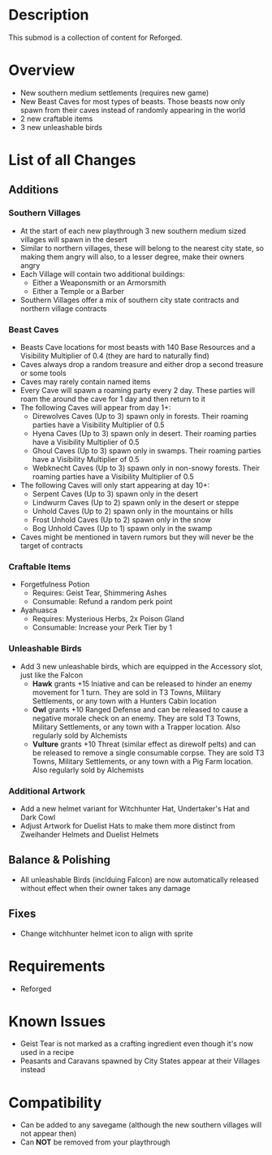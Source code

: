 # Description

This submod is a collection of content for Reforged.

# Overview
- New southern medium settlements (requires new game)
- New Beast Caves for most types of beasts. Those beasts now only spawn from their caves instead of randomly appearing in the world
- 2 new craftable items
- 3 new unleashable birds

# List of all Changes

## Additions

### Southern Villages

- At the start of each new playthrough 3 new southern medium sized villages will spawn in the desert
- Similar to northern villages, these will belong to the nearest city state, so making them angry will also, to a lesser degree, make their owners angry
- Each Village will contain two additional buildings:
	- Either a Weaponsmith or an Armorsmith
	- Either a Temple or a Barber
- Southern Villages offer a mix of southern city state contracts and northern village contracts

### Beast Caves

- Beasts Cave locations for most beasts with 140 Base Resources and a Visibility Multiplier of 0.4 (they are hard to naturally find)
- Caves always drop a random treasure and either drop a second treasure or some tools
- Caves may rarely contain named items
- Every Cave will spawn a roaming party every 2 day. These parties will roam the around the cave for 1 day and then return to it
- The following Caves will appear from day 1+:
  - Direwolves Caves (Up to 3) spawn only in forests. Their roaming parties have a Visibility Multiplier of 0.5
  - Hyena Caves (Up to 3) spawn only in desert. Their roaming parties have a Visibility Multiplier of 0.5
  - Ghoul Caves (Up to 3) spawn only in swamps. Their roaming parties have a Visibility Multiplier of 0.5
  - Webknecht Caves (Up to 3) spawn only in non-snowy forests. Their roaming parties have a Visibility Multiplier of 0.5
- The following Caves will only start appearing at day 10+:
  - Serpent Caves (Up to 3) spawn only in the desert
  - Lindwurm Caves (Up to 2) spawn only in the desert or steppe
  - Unhold Caves (Up to 2) spawn only in the mountains or hills
  - Frost Unhold Caves (Up to 2) spawn only in the snow
  - Bog Unhold Caves (Up to 1) spawn only in the swamp
- Caves might be mentioned in tavern rumors but they will never be the target of contracts

### Craftable Items

- Forgetfulness Potion
  - Requires: Geist Tear, Shimmering Ashes
  - Consumable: Refund a random perk point
- Ayahuasca
  - Requires: Mysterious Herbs, 2x Poison Gland
  - Consumable: Increase your Perk Tier by 1

### Unleashable Birds

- Add 3 new unleashable birds, which are equipped in the Accessory slot, just like the Falcon
  - **Hawk** grants +15 Iniative and can be released to hinder an enemy movement for 1 turn. They are sold in T3 Towns, Military Settlements, or any town with a Hunters Cabin location
  - **Owl** grants +10 Ranged Defense and can be released to cause a negative morale check on an enemy. They are sold T3 Towns, Military Settlements, or any town with a Trapper location. Also regularly sold by Alchemists
  - **Vulture** grants +10 Threat (similar effect as direwolf pelts) and can be released to remove a single consumable corpse. They are sold T3 Towns, Military Settlements, or any town with a Pig Farm location. Also regularly sold by Alchemists

### Additional Artwork

- Add a new helmet variant for Witchhunter Hat, Undertaker's Hat and Dark Cowl
- Adjust Artwork for Duelist Hats to make them more distinct from Zweihander Helmets and Duelist Helmets

## Balance & Polishing

- All unleashable Birds (inclduing Falcon) are now automatically released without effect when their owner takes any damage

## Fixes

- Change witchhunter helmet icon to align with sprite

# Requirements

- Reforged

# Known Issues

- Geist Tear is not marked as a crafting ingredient even though it's now used in a recipe
- Peasants and Caravans spawned by City States appear at their Villages instead

# Compatibility

- Can be added to any savegame (although the new southern villages will not appear then)
- Can **NOT** be removed from your playthrough
